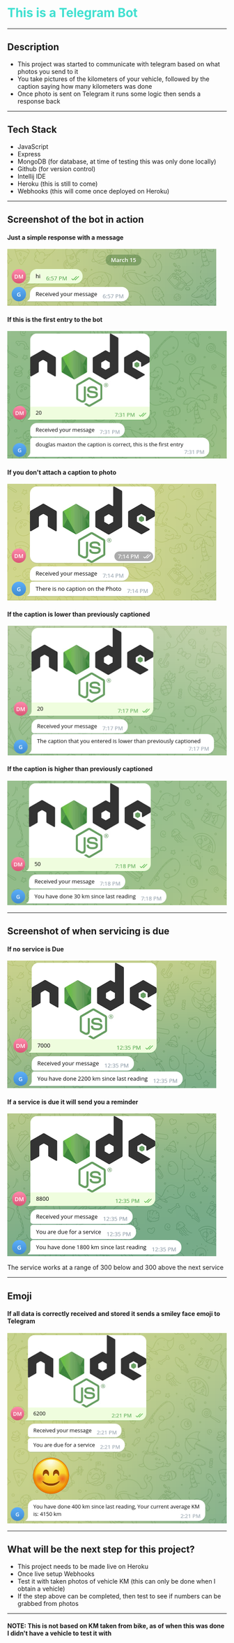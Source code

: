 <h1 style="color: turquoise">This is a Telegram Bot</h1>

<hr>

<h2>Description</h2>
<ul>
    <li>This project was started to communicate with telegram based on what photos you send to it</li>
    <li>You take pictures of the kilometers of your vehicle, followed by the caption saying how many kilometers was done</li>
    <li>Once photo is sent on Telegram it runs some logic then sends a response back</li>
</ul>

<hr>

<h2>Tech Stack</h2>
<ul>
    <li>JavaScript</li>
    <li>Express</li>
    <li>MongoDB (for database, at time of testing this was only done locally)</li>
    <li>Github (for version control)</li>
    <li>Intellij IDE</li>
    <li>Heroku (this is still to come)</li>
    <li>Webhooks (this will come once deployed on Heroku)</li>
</ul>

<hr>

<h2>Screenshot of the bot in action</h2>

<h4>Just a simple response with a message</h4>

![bot_response](./src/public/screenshots/bot_response.jpg) 

<h4>If this is the first entry to the bot</h4>

![first_entry](./src/public/screenshots/first_entry.jpg)

<h4>If you don't attach a caption to photo</h4>

![no_caption](./src/public/screenshots/no_caption.jpg)

<h4>If the caption is lower than previously captioned</h4>

![lower_caption](./src/public/screenshots/lower_caption.jpg)

<h4>If the caption is higher than previously captioned</h4>

![higher_caption](./src/public/screenshots/higher_caption.jpg)

<hr>

<h2>Screenshot of when servicing is due</h2>

<h4>If no service is Due</h4>

![if_not_service](./src/public/screenshots/if_not_service.png)

<h4>If a service is due it will send you a reminder</h4>

![if_service_due](./src/public/screenshots/if_service_is_due.png)
<p>The service works at a range of 300 below and 300 above the next service</p>

<hr>

<h2>Emoji</h2>

<h4>If all data is correctly received and stored it sends a smiley face emoji to Telegram</h4>

![emoji](./src/public/screenshots/emoji.png)

<hr>

<h2>What will be the next step for this project?</h2>

<ul>
    <li>This project needs to be made live on Heroku</li>
    <li>Once live setup Webhooks</li>
    <li>Test it with taken photos of vehicle KM (this can only be done when I obtain a vehicle)</li>
    <li>If the step above can be completed, then test to see if numbers can be grabbed from photos</li>
</ul>

<hr>

<h4>NOTE: This is not based on KM taken from bike, as of when this was done I didn't have a vehicle to test it with</h4>